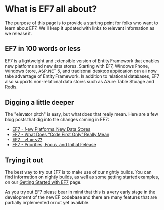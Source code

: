 # What is EF7 all about?

The purpose of this page is to provide a starting point for folks who want to learn about EF7. We'll keep it updated with links to relevant information as we release it.

## EF7 in 100 words or less

EF7 is a lightweight and extensible version of Entity Framework that enables new platforms and new data stores. Starting with EF7, Windows Phone, Windows Store, ASP.NET 5, and traditional desktop application can all now take advantage of Entity Framework. In addition to relational databases, EF7 also supports non-relational data stores such as Azure Table Storage and Redis.

## Digging a little deeper

The "elevator pitch" is easy, but what does that really mean. Here are a few blog posts that dig into the changes coming in EF7:
* [EF7 - New Platforms, New Data Stores](http://blogs.msdn.com/b/adonet/archive/2014/05/19/ef7-new-platforms-new-data-stores.aspx)
* [EF7 - What Does “Code First Only” Really Mean](http://blogs.msdn.com/b/adonet/archive/2014/10/21/ef7-what-does-code-first-only-really-mean.aspx)
* [EF7 - v1 or v7?](http://blogs.msdn.com/b/adonet/archive/2014/10/27/ef7-v1-or-v7.aspx)
* [EF7 - Priorities, Focus, and Initial Release](http://blogs.msdn.com/b/adonet/archive/2014/12/02/ef7-priorities-focus-and-initial-release.aspx)

## Trying it out

The best way to try out EF7 is to make use of our nightly builds. You can find information on nightly builds, as well as some getting started examples, on our [Getting Started with EF7](http://ef.readthedocs.org/) page.

As you try out EF7 please bear in mind that this is a very early stage in the development of the new EF codebase and there are many features that are partially implemented or not yet available.

